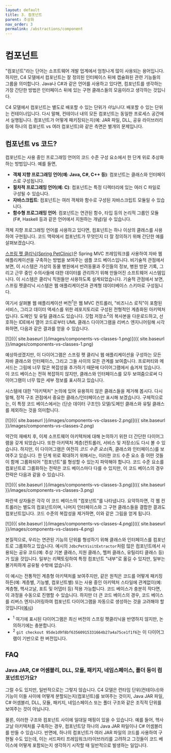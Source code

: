 ```yaml
---
layout: default
title: 3. 컴포넌트
parent: 추상화
nav_order: 3
permalink: /abstractions/component
---
```


# 컴포넌트

"컴포넌트"라는 단어는 소프트웨어 개발 업계에서 엄청나게 많이 사용되는 용어입니다. 하지만, C4 모델에서 컴포넌트는 잘 정의된 인터페이스 뒤에 캡슐화된 관련 기능들의 그룹을 의미합니다.
Java나 C#과 같은 언어를 사용하고 있다면, 컴포넌트를 생각하는 가장 간단한 방법은 인터페이스 뒤에 있는 구현 클래스들의 모음이라고 생각하는 것입니다.

C4 모델에서 컴포넌트는 별도로 배포할 수 있는 단위가 _아닙니다_. 배포할 수 있는 단위는 컨테이너입니다.
다시 말해, 컨테이너 내의 모든 컴포넌트는 동일한 프로세스 공간에서 실행됩니다. 컴포넌트가 어떻게 패키징되는지(예: JAR 파일, DLL, 공유 라이브러리 등에 하나의 컴포넌트 vs 여러 컴포넌트)와 같은 측면은 별개의 문제입니다.

## 컴포넌트 vs 코드?

컴포넌트는 사용 중인 프로그래밍 언어의 코드 수준 구성 요소에서 한 단계 위로 추상화하는 방법입니다. 예를 들면,

- **객체 지향 프로그래밍 언어(예: Java, C#, C++ 등)**: 컴포넌트는 클래스와 인터페이스로 구성됩니다.
- **절차적 프로그래밍 언어(예: C)**: 컴포넌트는 특정 디렉터리에 있는 여러 C 파일로 구성될 수 있습니다.
- **자바스크립트**: 컴포넌트는 여러 객체와 함수로 구성된 자바스크립트 모듈일 수 있습니다.
- **함수형 프로그래밍 언어**: 컴포넌트는 연관된 함수, 타입 등의 논리적 그룹인 모듈(F#, Haskell 등과 같은 언어에서 지원하는 개념)일 수 있습니다.

객체 지향 프로그래밍 언어를 사용하고 있다면, 컴포넌트는 하나 이상의 클래스를 사용하여 구현됩니다. 코드 맥락에서 컴포넌트가 무엇인지 더 잘 정의하기 위해 간단한 예를 살펴보겠습니다.

[스프링 펫 클리닉(Spring PetClinic)](https://github.com/spring-projects/spring-petclinic)은 Spring MVC 프레임워크를 사용하여 자바 웹 애플리케이션을 구축하는 방법을 보여주는 샘플 코드 베이스입니다.
비기술적 관점에서 보면, 이 시스템은 가상의 동물 병원에서 반려동물과 주인들의 정보, 병원 방문 기록, 그리고 근무 중인 수의사들에 대한 데이터를 관리하기 위해 만들어진 소프트웨어 시스템입니다.
이 시스템은 클리닉 직원들만 사용하도록 설계되었습니다. 기술적 관점에서 보면, 스프링 펫클리닉 시스템은 웹 애플리케이션과 관계형 데이터베이스 스키마로 구성됩니다.

여기서 살펴볼 웹 애플리케이션 버전<sup>1</sup>은 웹 MVC 컨트롤러, "비즈니스 로직"이 포함된 서비스, 그리고 데이터 액세스를 위한 레포지토리로 구성된 전형적인 계층화된 아키텍처입니다. 도메인 및 유틸 클래스도 있습니다.
깃헙 저장소<sup>2</sup>의 복사본을 다운로드하고, 선호하는 IDE에서 열어 코드로부터 UML 클래스 다이어그램을 리버스 엔지니어링해 시각화하면, 다음과 같은 결과를 얻을 수 있습니다.

[![]({{ site.baseurl }}/images/components-vs-classes-1.png)]({{ site.baseurl }}/images/components-vs-classes-1.png)

예상하셨겠지만, 이 다이어그램은 스프링 펫 클리닉 웹 애플리케이션을 구성하는 모든 자바 클래스와 인터페이스, 그리고 그들 사이의 모든 관계를 보여줍니다.
프로퍼티와 메서드는 그림에 너무 많은 복잡성을 추가하기 때문에 다이어그램에서 숨겨져 있습니다.
이 코드 베이스는 전혀 복잡하지 않지만, 클래스와 인터페이스를 모두 보여줌으로써 다이어그램이 너무 많은 세부 정보를 표시하고 있습니다.

시스템에 대한 "아키텍처" 논의에 있어 유용하지 않은 클래스들을 제거해 봅시다.
다시 말해, 정적 구조 관점에서 중요한 클래스/인터페이스만 표시해 보겠습니다.
구체적으로는, 이 특정 코드 베이스에서는 (단순 데이터 구조인) 모델/도메인 클래스와 유틸 클래스를 제외하는 것을 의미합니다.

[![]({{ site.baseurl }}/images/components-vs-classes-2.png)]({{ site.baseurl }}/images/components-vs-classes-2.png)

약간의 재배치 후, 이제 소프트웨어 아키텍처에 대해 논의하기 위한 더 간단한 다이어그램을 갖게 되었습니다.
또한 아키텍처 계층(컨트롤러, 서비스 및 저장소)도 다시 볼 수 있습니다.
하지만, 이 다이어그램은 여전히 _코드 수준 요소_(즉, 클래스와 인터페이스)를 보여주고 있습니다.
한 단계 위로 확대하기 위해서는, 이러한 코드 수준 요소 중 어떤 것들이 함께 그룹화되어 "컴포넌트"를 형성할 수 있는지 파악해야 합니다.
코드 수준 요소를 컴포넌트로 그룹화하는 전략은 코드 베이스마다 다를 수 있지만, 이 코드 베이스의 경우 전략은 다음과 같을 수 있습니다.

[![]({{ site.baseurl }}/images/components-vs-classes-3.png)]({{ site.baseurl }}/images/components-vs-classes-3.png)

파란색 상자들은 각각 이 코드 베이스의 "컴포넌트"를 나타냅니다.
요약하자면, 각 웹 컨트롤러는 별도의 컴포넌트이며, 나머지 인터페이스와 그 구현 클래스들을 결합한 결과도 컴포넌트입니다.
코드 수준의 복잡성을 제거하면, 이와 같은 그림을 얻게 됩니다.

[![]({{ site.baseurl }}/images/components-vs-classes-4.png)]({{ site.baseurl }}/images/components-vs-classes-4.png)

본질적으로, 우리는 연관된 기능의 단위를 형성하기 위해 클래스와 인터페이스를 컴포넌트로 그룹화하고 있습니다.
예시의 `JdbcPetVisitExtractor`처럼 많은 컴포넌트에서 사용되는 공유 코드(예: 추상 기본 클래스, 지원 클래스, 헬퍼 클래스, 유틸리티 클래스 등)가 있을 것입니다.
일부는 리팩토링하여 특정 컴포넌트 "내부"로 옮길 수 있지만, 일부는 불가피하게 공유될 수밖에 없습니다.

이 예시는 전통적인 계층형 아키텍처를 보여주지만, 같은 원칙은 코드를 어떻게 패키징하든(예: 계층별, 기능별, 컴포넌트별) 또는 사용 중인 아키텍처 스타일에 관계없이(예: 계층형, 헥사고날, 포트 및 어댑터 등) 적용 가능합니다.
코드 베이스가 충분히 작다면, 이 과정을 수동으로 진행할 수 있습니다. 하지만 더 큰 코드 베이스의 경우, 코드 베이스를 리버스 엔지니어링하여 컴포넌트 다이어그램을 자동으로 생성하는 것을 고려해야 할 것입니다([예시](https://github.com/structurizr/java/blob/master/structurizr-dsl/src/test/resources/dsl/spring-petclinic/workspace.dsl))

- <sup>1</sup> 여기에 표시된 다이어그램은 최신 버전의 스프링 펫클리닉을 반영하지 않지만, 논의하기에는 충분합니다.
- <sup>2</sup> `git checkout 95de1d9f8bf63560915331664b27a4a75ce1f1f6`는 이 다이어그램이 기반으로 한 버전입니다.

## FAQ

### Java JAR, C# 어셈블리, DLL, 모듈, 패키지, 네임스페이스, 폴더 등이 컴포넌트인가요?

그럴 수도 있지만, 일반적으로는 그렇지 않습니다.
C4 모델은 런타임 단위(컨테이너)와 기능이 이들 사이에 어떻게 분할되는지(컴포넌트)를 보여주는 것이지, Java JAR 파일, C# 어셈블리, DLL, 모듈, 패키지, 네임스페이스 또는 폴더 구조와 같은 조직적 단위를 보여주는 것이 아닙니다.

물론, 이러한 구조와 컴포넌트 사이에 일대일 매핑이 있을 수 있습니다.
예를 들어, 헥사고날 아키텍처를 구축하는 경우, 컴포넌트당 하나의 Java JAR 파일이나 C# 어셈블리를 만들 수 있습니다.
반면에, 하나의 컴포넌트가 여러 JAR 파일의 코드를 사용하여 구현될 수도 있는데, 이는 서드파티 프레임워크/라이브러리를 고려하고 그것들이 코드 베이스에 어떻게 포함되는지 생각하기 시작할 때 일반적으로 발생하는 일입니다.
